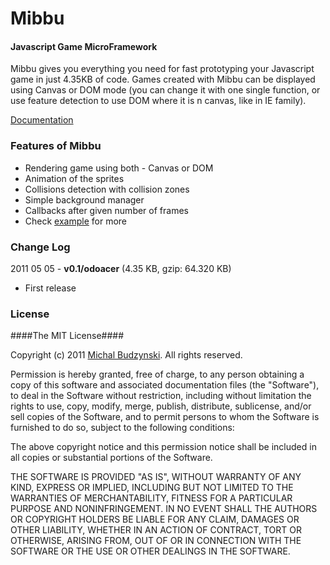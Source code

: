 Mibbu
========

#### Javascript Game MicroFramework ####

Mibbu gives you everything you need for fast prototyping your Javascript game in just 4.35KB of code. Games created with Mibbu can be displayed using Canvas or DOM mode (you can change it with one single function, or use feature detection to use DOM where it is n canvas, like in IE family).

[Documentation](http://mibbu.eu)


### Features of Mibbu ###
* Rendering game using both - Canvas or DOM
* Animation of the sprites
* Collisions detection with collision zones
* Simple background manager
* Callbacks after given number of frames
* Check [example](https://github.com/michalbe/mibbu/tree/master/example) for more

### Change Log ###

2011 05 05 - **v0.1/odoacer** (4.35 KB, gzip: 64.320 KB)

* First release


### License ###

####The MIT License####

Copyright (c) 2011 [Michal Budzynski](http://michalbe.blogspot.com). All rights reserved.

Permission is hereby granted, free of charge, to any person obtaining a copy
of this software and associated documentation files (the "Software"), to deal
in the Software without restriction, including without limitation the rights
to use, copy, modify, merge, publish, distribute, sublicense, and/or sell
copies of the Software, and to permit persons to whom the Software is
furnished to do so, subject to the following conditions:

The above copyright notice and this permission notice shall be included in
all copies or substantial portions of the Software.

THE SOFTWARE IS PROVIDED "AS IS", WITHOUT WARRANTY OF ANY KIND, EXPRESS OR
IMPLIED, INCLUDING BUT NOT LIMITED TO THE WARRANTIES OF MERCHANTABILITY,
FITNESS FOR A PARTICULAR PURPOSE AND NONINFRINGEMENT. IN NO EVENT SHALL THE
AUTHORS OR COPYRIGHT HOLDERS BE LIABLE FOR ANY CLAIM, DAMAGES OR OTHER
LIABILITY, WHETHER IN AN ACTION OF CONTRACT, TORT OR OTHERWISE, ARISING FROM,
OUT OF OR IN CONNECTION WITH THE SOFTWARE OR THE USE OR OTHER DEALINGS IN
THE SOFTWARE.